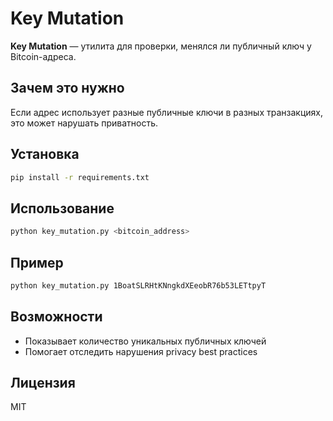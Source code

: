 # Key Mutation

**Key Mutation** — утилита для проверки, менялся ли публичный ключ у Bitcoin-адреса.

## Зачем это нужно

Если адрес использует разные публичные ключи в разных транзакциях, это может нарушать приватность.

## Установка

```bash
pip install -r requirements.txt
```

## Использование

```bash
python key_mutation.py <bitcoin_address>
```

## Пример

```bash
python key_mutation.py 1BoatSLRHtKNngkdXEeobR76b53LETtpyT
```

## Возможности

- Показывает количество уникальных публичных ключей
- Помогает отследить нарушения privacy best practices

## Лицензия

MIT
